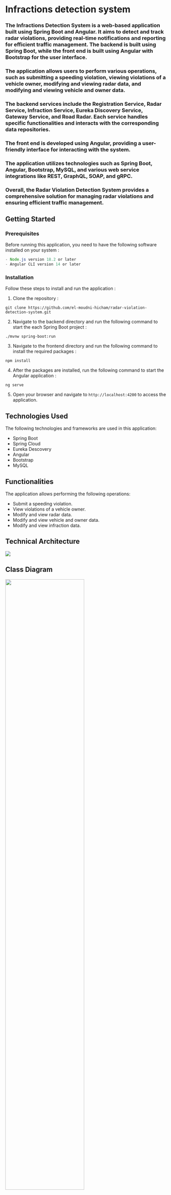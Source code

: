 # Infractions detection system

### The Infractions Detection System is a web-based application built using Spring Boot and Angular. It aims to detect and track radar violations, providing real-time notifications and reporting for efficient traffic management. The backend is built using Spring Boot, while the front end is built using Angular with Bootstrap for the user interface.

### The application allows users to perform various operations, such as submitting a speeding violation, viewing violations of a vehicle owner, modifying and viewing radar data, and modifying and viewing vehicle and owner data.

### The backend services include the Registration Service, Radar Service, Infraction Service, Eureka Discovery Service, Gateway Service, and Road Radar. Each service handles specific functionalities and interacts with the corresponding data repositories.

### The front end is developed using Angular, providing a user-friendly interface for interacting with the system.

### The application utilizes technologies such as Spring Boot, Angular, Bootstrap, MySQL, and various web service integrations like REST, GraphQL, SOAP, and gRPC.

### Overall, the Radar Violation Detection System provides a comprehensive solution for managing radar violations and ensuring efficient traffic management.




## Getting Started
### Prerequisites
Before running this application, you need to have the following software installed on your system :

```java
- Node.js version 18.2 or later
- Angular CLI version 14 or later
```

### Installation
Follow these steps to install and run the application :

1. Clone the repository :
```
git clone https://github.com/el-moudni-hicham/radar-violation-detection-system.git
```
2. Navigate to the backend directory and run the following command to start the each Spring Boot project :
```
./mvnw spring-boot:run
```
3. Navigate to the frontend directory and run the following command to install the required packages :
```
npm install
```
4. After the packages are installed, run the following command to start the Angular application :
```
ng serve
```
5. Open your browser and navigate to `http://localhost:4200` to access the application.

## Technologies Used
The following technologies and frameworks are used in this application:

- Spring Boot
- Spring Cloud
- Eureka Descovery
- Angular
- Bootstrap
- MySQL

## Functionalities

The application allows performing the following operations:
- Submit a speeding violation.
- View violations of a vehicle owner.
- Modify and view radar data.
- Modify and view vehicle and owner data.
- Modify and view infraction data.

## Technical Architecture

<img src="https://github.com/abdelkhalek-haddany/infraction-detection-project">

## Class Diagram 

<img src="https://github.com/el-moudni-hicham/radar-violation-detection-system/assets/85403056/3f6bacdd-84ea-4e1e-9c9f-0ae69cca8202" width="70%">

